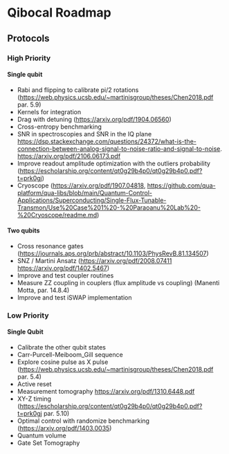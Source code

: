 # Qibocal Roadmap

## Protocols
### High Priority
#### Single qubit

- Rabi and flipping to calibrate pi/2 rotations (https://web.physics.ucsb.edu/~martinisgroup/theses/Chen2018.pdf par. 5.9)
- Kernels for integration
- Drag with detuning  (https://arxiv.org/pdf/1904.06560)
- Cross-entropy benchmarking
- SNR in spectroscopies and SNR in the IQ plane
  https://dsp.stackexchange.com/questions/24372/what-is-the-connection-between-analog-signal-to-noise-ratio-and-signal-to-noise.
  https://arxiv.org/pdf/2106.06173.pdf
- Improve readout amplitude optimization with the outliers probability
(https://escholarship.org/content/qt0g29b4p0/qt0g29b4p0.pdf?t=prk0gj)
- Cryoscope (https://arxiv.org/pdf/1907.04818, https://github.com/qua-platform/qua-libs/blob/main/Quantum-Control-Applications/Superconducting/Single-Flux-Tunable-Transmon/Use%20Case%201%20-%20Paraoanu%20Lab%20-%20Cryoscope/readme.md)

#### Two qubits

- Cross resonance gates (https://journals.aps.org/prb/abstract/10.1103/PhysRevB.81.134507)
- SNZ / Martini Ansatz (https://arxiv.org/pdf/2008.07411 https://arxiv.org/pdf/1402.5467)
- Improve and test coupler routines
- Measure ZZ coupling in couplers (flux amplitude vs coupling) (Manenti Motta, par. 14.8.4)
- Improve and test iSWAP implementation

### Low Priority
#### Single Qubit

- Calibrate the other qubit states
- Carr-Purcell-Meiboom_Gill sequence
- Explore cosine pulse as X pulse (https://web.physics.ucsb.edu/~martinisgroup/theses/Chen2018.pdf par. 5.4)
- Active reset
- Measurement tomography https://arxiv.org/pdf/1310.6448.pdf
- XY-Z timing
(https://escholarship.org/content/qt0g29b4p0/qt0g29b4p0.pdf?t=prk0gj par. 5.10)
- Optimal control with randomize benchmarking (https://arxiv.org/pdf/1403.0035)
- Quantum volume
- Gate Set Tomography
